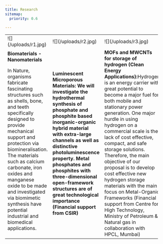 ```yaml
---
title: Research
sitemap:
  priority: 0.6

---
```

<table border="0"> <tr> <td>![](/uploads/r1.jpg)</td> <td>![](/uploads/r2.jpg)</td> <td>![](/uploads/r3.jpg)</td> </tr> <tr> <td><b>Biomaterials - Nanomaterials</b>

In Nature, organisms fabricate fascinating structures such as shells, bone, and teeth specifically designed to provide mechanical support and protection via biomineralisation. The materials such as calcium carbonate, iron oxides and manganese oxide to be made and investigated via biomimetic synthesis have potential industrial and biomedical applications.</td> <td><b>Luminescent Microporous Materials:<b> We will investigate the hydrothermal synthesis of phosphate and phosphite based inorganic-organic hybrid material with extra-large channels as well as distinctive photoluminescence property. Metal phosphates and phosphites with three-dimensional open-framework structures are of great technological importance (Financial support from CSIR)  </td> <td><b>MOFs and MWCNTs for storage of hydrogen (Clean Energy Applications):</b>Hydrogen is an energy carrier with great potential to become a major fuel for both mobile and stationary power generation. One major hurdle in using hydrogen on a commercial scale is the lack of cost effective, compact, and safe storage solutions. Therefore, the main objective of our proposal is to develop cost effective new hydrogen storage materials with the main focus on Metal-Organic Frameworks (Financial support from Centre for High Technology, Ministry of Petroleum & Natural gas in collaboration with HPCL, Mumbai)  </td>
</tr>
</table>